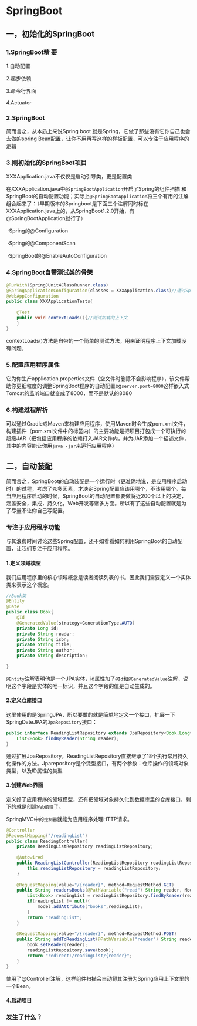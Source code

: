 # SpringBoot

## 一，初始化的SpringBoot

### 1.SpringBoot精 要

1.自动配置

2.起步依赖

3.命令行界面

4.Actuator

### 2.SpringBoot

简而言之，从本质上来说Spring boot 就是Spring，它做了那些没有它你自己也会去做的spring Bean配置，让你不用再写这样的样板配置，可以专注于应用程序的逻辑

### 3.刚初始化的SpringBoot项目

XXXApplication.java不仅仅是启动引导类，更是配置类

在XXXApplication.java中`@SpringBootApplication`开启了Spring的组件扫描 和 SpringBoot的自动配置功能；实际上`@SpringBootApplication`将三个有用的注解组合起来了：（早期版本的Springboot是下面三个注解同时标在XXXApplication.java上的，从SpringBoot1.2.0开始，有@SpringBootApplication就行了）

​		·Spring的@Configuration

​		·Spring的@ComponentScan

​		·SpringBoot的@EnableAutoConfiguration

### 4.SpringBoot自带测试类的骨架

```java
@RunWith(SpringJUnit4ClassRunner.class)
@SpringApplicationConfiguration(classes = XXXApplication.class)//通过SpringBoot加载上下文
@WebAppConfiguration
public class XXXApplicationTests{
    
    @Test
    public void contextLoads(){//测试加载的上下文
    }
}
```

contextLoads()方法是自带的一个简单的测试方法，用来证明程序上下文加载没有问题。

### 5.配置应用程序属性

​	它为你生产application.properties文件（空文件时删除不会影响程序），该文件帮助你更细粒度的调整SpringBoot程序的自动配置eg`server.port=8000`这样嵌入式Tomcat的监听端口就变成了8000，而不是默认的8080

### 6.构建过程解析

可以通过Gradle或Maven来构建应用程序，使用Maven时会生成pom.xml文件，构建插件（pom.xml文件中的<build>标签内）的主要功能是把项目打包成一个可执行的超级JAR（把包括应用程序的依赖打入JAR文件内，并为JAR添加一个描述文件，其中的内容能让你用`java -jar`来运行应用程序）

## 二，自动装配

简而言之，SpringBoot的自动装配是一个运行时（更准确地说，是应用程序启动时）的过程，考虑了众多因素，才决定Spring配置应该用哪个，不该用哪个。每当应用程序启动的时候，SpringBoot的自动配置都要做将近200个以上的决定，涵盖安全，集成，持久化，Web开发等诸多方面。所以有了这些自动配置就是为了尽量不让你自己写配置。

### 专注于应用程序功能

与其浪费时间讨论这些Spring配置，还不如看看如何利用SpringBoot的自动配置，让我们专注于应用程序。

#### 1.定义领域模型

我们应用程序里的核心领域概念是读者阅读列表的书。因此我们需要定义一个实体类来表示这个概念。

```java
//Book类
@Entity
@Date
public class Book{
    @Id
    @GeneratedValue(strategy=GenerationType.AUTO)
    private Long id;
    private String reader;
    private String isbn;
    private String title;
    private String author;
    private String description;
    
}
```

`@Entity`注解表明他是一个JPA实体，id属性加了`@Id`和`@GeneratedValue`注解，说明这个字段是实体的唯一标识，并且这个字段的值是自动生成的。

#### 2.定义仓库接口

这里使用的是SpringJPA，所以要做的就是简单地定义一个接口，扩展一下SpringDateJPA的`JpaRepository`接口：

```java
public interface ReadingListRepository extends JpaRepository<Book,Long>{//<Book,Long>仓库操作的领域对象类型，以及ID属性的类型
    List<Book> findByReader(String reader);
}
```

通过扩展JpaRepository，ReadingListRepository直接继承了18个执行常用持久化操作的方法。Jparepository是个泛型接口，有两个参数：仓库操作的领域对象类型，以及ID属性的类型

#### 3.创建Web界面

定义好了应用程序的领域模型，还有把领域对象持久化到数据库里的仓库接口，剩下的就是创建`Web前端`了。

SpringMVC中的`控制器`就能为应用程序处理HTTP请求。

```java
@Controller
@RequestMapping("/readingList")
public class ReadingController{
    private ReadingListRepository readingListRepository;
    
    @Autowired
    public ReadingListController(ReadingListRepository readingListRepository){
        this.readingListRepository = readingListRepository;
    }
    
    @RequestMapping(value="/{reader}", method=RequestMethod.GET)
    public String readersBooks(@PathVariable("read") String reader, Model model){
        List<Book> readingList = readingListRepository.findByReader(reader);
        if(readingList != null){
            model.addAttribute("books",readingList);
        }
        return "readingList";
    }
    
    @RequestMapping(value="/{reader}", method=RequestMethod.POST)
    public String addToReadingList(@PathVariable("reader") String reader, Book book){
        book.setReader(reader);
        readingListRepository.save(book);
        return "redirect:/readingList/{reader}";
    }
}
```

 使用了@Controller注解，这样组件扫描会自动将其注册为Spring应用上下文里的一个Bean。

#### 4.启动项目

### 发生了什么？

